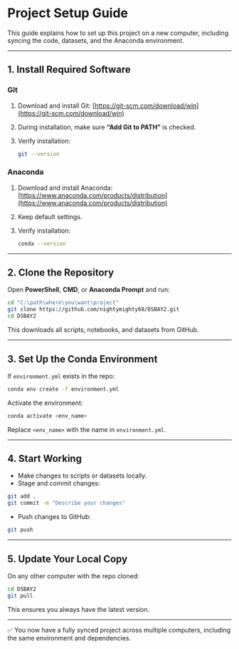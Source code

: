 # Project Setup Guide

This guide explains how to set up this project on a new computer, including syncing the code, datasets, and the Anaconda environment.

---

## 1. Install Required Software

### Git

1. Download and install Git: [https://git-scm.com/download/win](https://git-scm.com/download/win)
2. During installation, make sure **“Add Git to PATH”** is checked.
3. Verify installation:

   ```bash
   git --version
   ```

### Anaconda

1. Download and install Anaconda: [https://www.anaconda.com/products/distribution](https://www.anaconda.com/products/distribution)
2. Keep default settings.
3. Verify installation:

   ```bash
   conda --version
   ```

---

## 2. Clone the Repository

Open **PowerShell**, **CMD**, or **Anaconda Prompt** and run:

```bash
cd "C:\path\where\you\want\project"
git clone https://github.com/nightymighty68/DSBAY2.git
cd DSBAY2
```

This downloads all scripts, notebooks, and datasets from GitHub.

---

## 3. Set Up the Conda Environment

If `environment.yml` exists in the repo:

```bash
conda env create -f environment.yml
```

Activate the environment:

```bash
conda activate <env_name>
```

Replace `<env_name>` with the name in `environment.yml`.

---

## 4. Start Working

* Make changes to scripts or datasets locally.
* Stage and commit changes:

```bash
git add .
git commit -m "Describe your changes"
```

* Push changes to GitHub:

```bash
git push
```

---

## 5. Update Your Local Copy

On any other computer with the repo cloned:

```bash
cd DSBAY2
git pull
```

This ensures you always have the latest version.

---

✅ You now have a fully synced project across multiple computers, including the same environment and dependencies.
